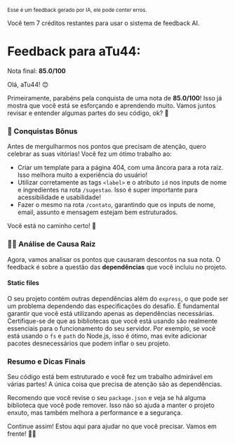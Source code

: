 <sup>Esse é um feedback gerado por IA, ele pode conter erros.</sup>

Você tem 7 créditos restantes para usar o sistema de feedback AI.

# Feedback para aTu44:

Nota final: **85.0/100**

Olá, aTu44! 😊

Primeiramente, parabéns pela conquista de uma nota de **85.0/100**! Isso já mostra que você está se esforçando e aprendendo muito. Vamos juntos revisar e entender algumas partes do seu código, ok? 🚀

### 🎉 Conquistas Bônus
Antes de mergulharmos nos pontos que precisam de atenção, quero celebrar as suas vitórias! Você fez um ótimo trabalho ao:

- Criar um template para a página 404, com uma âncora para a rota raiz. Isso melhora muito a experiência do usuário!
- Utilizar corretamente as tags `<label>` e o atributo `id` nos inputs de nome e ingredientes na rota `/sugestao`. Isso é super importante para acessibilidade e usabilidade!
- Fazer o mesmo na rota `/contato`, garantindo que os inputs de nome, email, assunto e mensagem estejam bem estruturados.

Você está no caminho certo! 🎊

### 🕵️‍♂️ Análise de Causa Raiz
Agora, vamos analisar os pontos que causaram descontos na sua nota. O feedback é sobre a questão das **dependências** que você incluiu no projeto. 

#### Static files
O seu projeto contém outras dependências além do `express`, o que pode ser um problema dependendo das especificações do desafio. É fundamental garantir que você está utilizando apenas as dependências necessárias. Certifique-se de que as bibliotecas que você está usando são realmente essenciais para o funcionamento do seu servidor. Por exemplo, se você está usando o `fs` e `path` do Node.js, isso é ótimo, mas evite adicionar pacotes desnecessários que podem inflar o seu projeto.

### Resumo e Dicas Finais
Seu código está bem estruturado e você fez um trabalho admirável em várias partes! A única coisa que precisa de atenção são as dependências. 

Recomendo que você revise o seu `package.json` e veja se há alguma biblioteca que você pode remover. Isso não só ajuda a manter o projeto enxuto, mas também melhora a performance e a segurança.

Continue assim! Estou aqui para ajudar no que você precisar. Vamos em frente! 💪✨